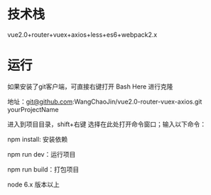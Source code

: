 
# 技术栈
vue2.0+router+vuex+axios+less+es6+webpack2.x

# 运行
如果安装了git客户端，可直接右键打开 Bash Here 进行克隆

地址：git@github.com:WangChaoJin/vue2.0-router-vuex-axios.git yourProjectName

进入到项目目录，shift+右键 选择在此处打开命令窗口；输入以下命令：

npm install: 安装依赖

npm run dev：运行项目

npm run build：打包项目

node 6.x 版本以上

